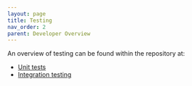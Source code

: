 ```yaml
---
layout: page
title: Testing
nav_order: 2
parent: Developer Overview
---
```

An overview of testing can be found within the repository at:
* [Unit tests](https://github.com/NVIDIA/spark-rapids/tree/branch-22.08/tests#readme)
* [Integration testing](https://github.com/NVIDIA/spark-rapids/tree/branch-22.08/integration_tests#readme)

